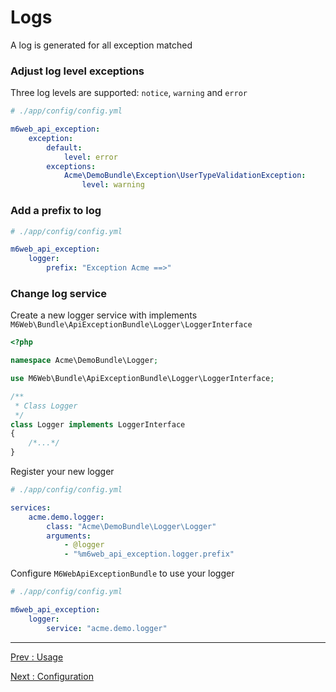 # Logs

A log is generated for all exception matched

### Adjust log level exceptions

Three log levels are supported: `notice`, `warning` and `error`

```yaml
# ./app/config/config.yml

m6web_api_exception:
    exception:
        default:
            level: error
        exceptions:
            Acme\DemoBundle\Exception\UserTypeValidationException:
                level: warning
```

### Add a prefix to log

```yaml
# ./app/config/config.yml

m6web_api_exception:
    logger:
        prefix: "Exception Acme ==>"
```

### Change log service

Create a new logger service with implements `M6Web\Bundle\ApiExceptionBundle\Logger\LoggerInterface`

```php
<?php 

namespace Acme\DemoBundle\Logger;

use M6Web\Bundle\ApiExceptionBundle\Logger\LoggerInterface;

/**
 * Class Logger
 */
class Logger implements LoggerInterface
{
    /*...*/
}
```

Register your new logger

```yaml
# ./app/config/config.yml

services:
    acme.demo.logger:
        class: "Acme\DemoBundle\Logger\Logger"
        arguments:
            - @logger
            - "%m6web_api_exception.logger.prefix"
```

Configure `M6WebApiExceptionBundle` to use your logger

```yaml
# ./app/config/config.yml

m6web_api_exception:
    logger:
        service: "acme.demo.logger"
```

---

[Prev : Usage](https://github.com/M6Web/ApiExceptionBundle/blob/master/doc/usage.md)

[Next : Configuration](https://github.com/M6Web/ApiExceptionBundle/blob/master/doc/configuration.md)